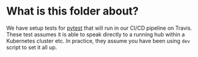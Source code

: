 # What is this folder about?

We have setup tests for [pytest](https://docs.pytest.org/en/latest/) that will run in our CI/CD pipeline on Travis. These test assumes it is able to speak directly to a running hub within a Kubernetes cluster etc. In practice, they assume you have been using `dev` script to set it all up.
